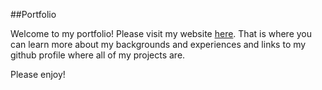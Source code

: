 ##Portfolio

Welcome to my portfolio! Please visit my website [here](https://madakdouk.github.io/).
That is where you can learn more about my backgrounds and experiences and links to my github profile where all of my projects are.

Please enjoy!
